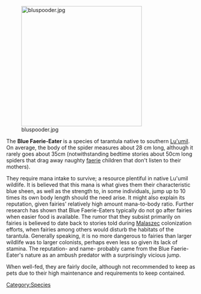 <figure>
<img src="bluspooder.jpg" title="bluspooder.jpg" width="320" />
<figcaption>bluspooder.jpg</figcaption>
</figure>

The **Blue Faerie-Eater** is a species of tarantula native to southern
[Lu'umil](Lu'umil "wikilink"). On average, the body of the spider
measures about 28 cm long, although it rarely goes about 35cm
(notwithstanding bedtime stories about 50cm long spiders that drag away
naughty [faerie](faerie "wikilink") children that don't listen to their
mothers).

They require mana intake to survive; a resource plentiful in native
Lu'umil wildlife. It is believed that this mana is what gives them their
characteristic blue sheen, as well as the strength to, in some
individuals, jump up to 10 times its own body length should the need
arise. It might also explain its reputation, given fairies' relatively
high amount mana-to-body ratio. Further research has shown that Blue
Faerie-Eaters typically do not go after fairies when easier food is
available. The rumor that they subsist primarily on fairies is believed
to date back to stories told during [Malaszec](Malaszec "wikilink")
colonization efforts, when fairies among others would disturb the
habitats of the tarantula. Generally speaking, it is no more dangerous
to fairies than larger wildlife was to larger colonists, perhaps even
less so given its lack of stamina. The reputation- and name- probably
came from the Blue Faerie-Eater's nature as an ambush predator with a
surprisingly vicious jump.

When well-fed, they are fairly docile, although not recommended to keep
as pets due to their high maintenance and requirements to keep
contained.

[Category:Species](Category:Species "wikilink")